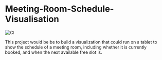 # Meeting-Room-Schedule-Visualisation

![CI](https://github.com/mourke/meeting-room-schedule-visualisation/workflows/CI/badge.svg)


This project would be be to build a visualization that could run on a tablet to show the schedule of a meeting room, including whether it is currently booked, and when the next available free slot is.
